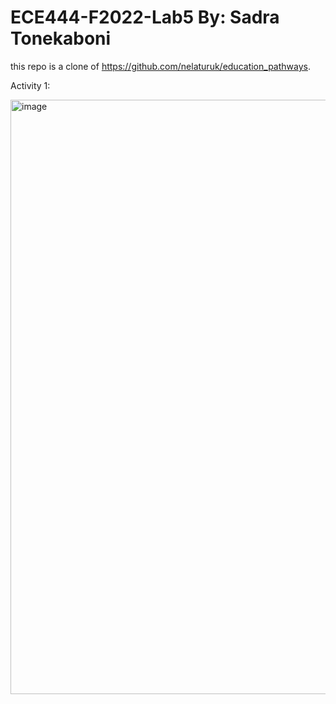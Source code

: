 # ECE444-F2022-Lab5 By: Sadra Tonekaboni
this repo is a clone of https://github.com/nelaturuk/education_pathways.

Activity 1:

<img width="951" alt="image" src="https://user-images.githubusercontent.com/46113981/197362797-4d936a37-c59d-49eb-88e2-98ae180b051f.png">

